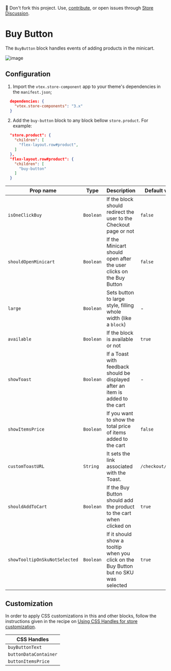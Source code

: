 📢 Don't fork this project. Use, [contribute](https://github.com/vtex-apps/awesome-io#contributing), or open issues through [Store Discussion](https://github.com/vtex-apps/store-discussion).

# Buy Button

The `BuyButton` block handles events of adding products in the minicart.

![image](https://user-images.githubusercontent.com/284515/70233985-69e13700-173e-11ea-91f7-6675a6a0e73b.png)

## Configuration

1. Import the `vtex.store-component` app to your theme's dependencies in the `manifest.json`;

```json
  dependencies: {
    "vtex.store-components": "3.x"
  }
```

2. Add the `buy-button` block to any block bellow `store.product`. For example:

```json
  "store.product": {
    "children": [
      "flex-layout.row#product",
    ]
  },
  "flex-layout.row#product": {
    "children": [
      "buy-button"
    ]
  }
```

| Prop name            | Type      | Description                                                                      | Default value      |
| -------------------- | --------- | -------------------------------------------------------------------------------- | ------------------ |
| `isOneClickBuy`      | `Boolean` | If the block should redirect the user to the Checkout page or not                                      | `false`              |
| `shouldOpenMinicart` | `Boolean` | If the Minicart should open after the user clicks on the Buy Button                               | `false`              |
| `large`              | `Boolean` | Sets button to large style, filling whole width (like a `block`)                 | -                  |
| `available`          | `Boolean` | If the block is available or not                                                 | `true`               |
| `showToast`          | `Boolean` | If a Toast with feedback should be displayed after an item is added to the cart       | -                  |
| `showItemsPrice`     | `Boolean` | If you want to show the total price of items added to the cart                 | `false`              |
| `customToastURL`     | `String`  | It sets the link associated with the Toast. | `/checkout/#/cart` |
| `shouldAddToCart`    | `Boolean` | If the Buy Button should add the product to the cart when clicked on                                            | `true`          |
| `showTooltipOnSkuNotSelected` | `Boolean` | If it should show a tooltip when you click on the Buy Button but no SKU was selected | `true` |

## Customization

In order to apply CSS customizations in this and other blocks, follow the instructions given in the recipe on [Using CSS Handles for store customization](https://vtex.io/docs/recipes/style/using-css-handles-for-store-customization).

| CSS Handles |
| --- |
| `buyButtonText`       |
| `buttonDataContainer` |
| `buttonItemsPrice`    |
